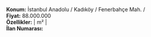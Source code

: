 ## 

**Konum:** İstanbul Anadolu / Kadıköy / Fenerbahçe Mah. /  
**Fiyat:** 88.000.000  
**Özellikler:**  |  m² |   
**İlan Numarası:** 
